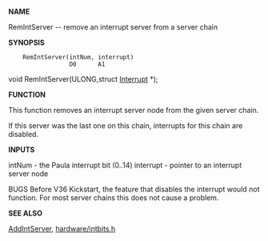 
**NAME**

RemIntServer -- remove an interrupt server from a server chain

**SYNOPSIS**

```
    RemIntServer(intNum, interrupt)
                 D0      A1

```
void RemIntServer(ULONG,struct [Interrupt](Interrupt) *);

**FUNCTION**

This function removes an interrupt server node from the given
server chain.

If this server was the last one on this chain, interrupts for this
chain are disabled.

**INPUTS**

intNum - the Paula interrupt bit (0..14)
interrupt - pointer to an interrupt server node

BUGS
Before V36 Kickstart, the feature that disables the interrupt
would not function.  For most server chains this does not
cause a problem.

**SEE ALSO**

[AddIntServer](AddIntServer), [hardware/intbits.h](hardware/intbits.h)

